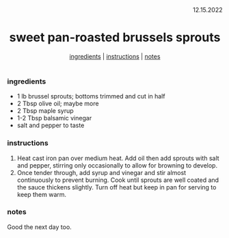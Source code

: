 <p align="right">12.15.2022</p>

<h1 align="center">sweet pan-roasted brussels sprouts</h1>

<div align="center">
  <a href="#ingredients">ingredients</a> | 
  <a href="#instructions">instructions</a> | 
  <a href="#notes">notes</a>
</div>
<br>

### ingredients
- 1 lb brussel sprouts; bottoms trimmed and cut in half 
- 2 Tbsp olive oil; maybe more 
- 2 Tbsp maple syrup
- 1-2 Tbsp balsamic vinegar 
- salt and pepper to taste 

### instructions
1. Heat cast iron pan over medium heat. Add oil then add sprouts with salt and pepper, stirring only occasionally to allow for browning to develop. 
1. Once tender through, add syrup and vinegar and stir almost continuously to prevent burning. Cook until sprouts are well coated and the sauce thickens slightly. Turn off heat but keep in pan for serving to keep them warm. 

### notes
Good the next day too.



